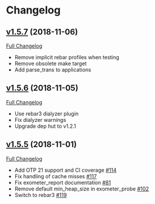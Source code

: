 # Changelog

## [v1.5.7](https://github.com/Feuerlabs/exometer_core/tree/v1.5.7) (2018-11-06)
[Full Changelog](https://github.com/Feuerlabs/exometer_core/compare/v1.5.6...v1.5.7)

- Remove implicit rebar profiles when testing
- Remove obsolete make target
- Add parse_trans to applications

## [v1.5.6](https://github.com/Feuerlabs/exometer_core/tree/v1.5.6) (2018-11-05)
[Full Changelog](https://github.com/Feuerlabs/exometer_core/compare/1.5.5...v1.5.6)

- Use rebar3 dialyzer plugin
- Fix dialyzer warnings
- Upgrade dep hut to v1.2.1

## [v1.5.5](https://github.com/Feuerlabs/exometer_core/tree/1.5.5) (2018-11-01)
[Full Changelog](https://github.com/Feuerlabs/exometer_core/compare/1.5.4...1.5.5)

- Add OTP 21 support and CI coverage [\#114](https://github.com/Feuerlabs/exometer_core/pull/114)
- Fix handling of cache misses [\#117](https://github.com/Feuerlabs/exometer_core/pull/117)
- Fix exometer_report documentation [\#81](https://github.com/Feuerlabs/exometer_core/issues/81)
- Remove default min_heap_size in exometer_probe [\#102](https://github.com/Feuerlabs/exometer_core/pull/102)
- Switch to rebar3 [\#119](https://github.com/Feuerlabs/exometer_core/pull/119)

